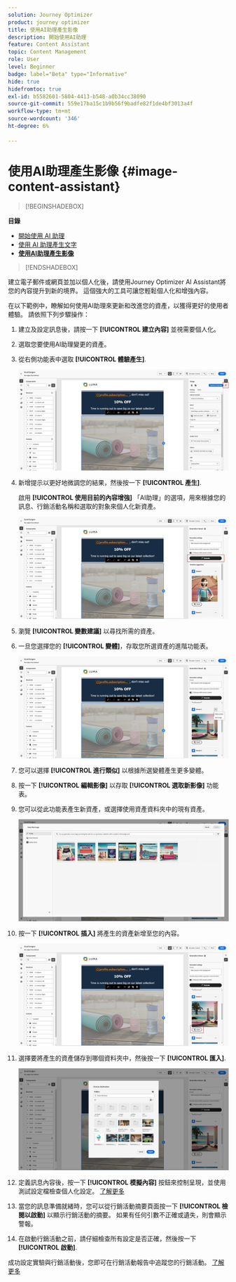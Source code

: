 ```yaml
---
solution: Journey Optimizer
product: journey optimizer
title: 使用AI助理產生影像
description: 開始使用AI助理
feature: Content Assistant
topic: Content Management
role: User
level: Beginner
badge: label="Beta" type="Informative"
hide: true
hidefromtoc: true
exl-id: b5582601-5804-4413-b548-a0b34cc38090
source-git-commit: 559e17ba15c1b9b56f9badfe82f1de4bf3013a4f
workflow-type: tm+mt
source-wordcount: '346'
ht-degree: 6%

---
```


# 使用AI助理產生影像 {#image-content-assistant}

>[!BEGINSHADEBOX]

**目錄**

* [開始使用 AI 助理](gs-generative.md)
* [使用 AI 助理產生文字](generative-content.md)
* **[使用AI助理產生影像](generative-image.md)**

>[!ENDSHADEBOX]

建立電子郵件或網頁並加以個人化後，請使用Journey Optimizer AI Assistant將您的內容提升到新的境界。 這個強大的工具可讓您輕鬆個人化和增強內容。

在以下範例中，瞭解如何使用AI助理來更新和改進您的資產，以獲得更好的使用者體驗。 請依照下列步驟操作：

1. 建立及設定訊息後，請按一下 **[!UICONTROL 建立內容]** 並視需要個人化。

1. 選取您要使用AI助理變更的資產。

1. 從右側功能表中選取 **[!UICONTROL 體驗產生]**.

   ![](assets/gen-ai-image-1.png)

1. 新增提示以更好地微調您的結果，然後按一下 **[!UICONTROL 產生]**.

   啟用 **[!UICONTROL 使用目前的內容增強]** 「AI助理」的選項，用來根據您的訊息、行銷活動名稱和選取的對象來個人化新資產。

   ![](assets/gen-ai-image-2.png)

1. 瀏覽 **[!UICONTROL 變數建議]** 以尋找所需的資產。

1. 一旦您選擇您的 **[!UICONTROL 變體]**，存取您所選資產的進階功能表。

   ![](assets/gen-ai-image-3.png)

1. 您可以選擇 **[!UICONTROL 進行類似]** 以根據所選變體產生更多變體。

1. 按一下 **[!UICONTROL 編輯影像]** 以存取 **[!UICONTROL 選取新影像]** 功能表。

1. 您可以從此功能表產生新資產，或選擇使用資產資料夾中的現有資產。

   ![](assets/gen-ai-image-4.png)

1. 按一下 **[!UICONTROL 插入]** 將產生的資產新增至您的內容。

   ![](assets/gen-ai-image-5.png)

1. 選擇要將產生的資產儲存到哪個資料夾中，然後按一下 **[!UICONTROL 匯入]**.

   ![](assets/gen-ai-image-6.png)

1. 定義訊息內容後，按一下 **[!UICONTROL 模擬內容]** 按鈕來控制呈現，並使用測試設定檔檢查個人化設定。 [了解更多](../content-management/preview-test.md)

1. 當您的訊息準備就緒時，您可以從行銷活動摘要頁面按一下 **[!UICONTROL 檢閱以啟動]** 以顯示行銷活動的摘要。 如果有任何引數不正確或遺失，則會顯示警報。

1. 在啟動行銷活動之前，請仔細檢查所有設定是否正確，然後按一下 **[!UICONTROL 啟動]**.

成功設定實驗與行銷活動後，您即可在行銷活動報告中追蹤您的行銷活動。 [了解更多](../reports/campaign-global-report.md#experimentation-report)
